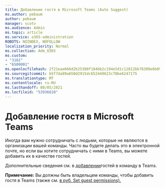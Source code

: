 ```yaml
---
title: Добавление гостя в Microsoft Teams (Auto Suggest)
ms.author: pebaum
author: pebaum
manager: scotv
ms.audience: Admin
ms.topic: article
ms.service: o365-administration
ROBOTS: NOINDEX, NOFOLLOW
localization_priority: Normal
ms.collection: Adm_O365
ms.custom:
- "3182"
- "6500001"
ms.openlocfilehash: 2f21eae666d2b25380f184bb2c194e5d1c12812bb78309e6b09f9f497163b8c8
ms.sourcegitcommit: b5f7da89a650d2915dc652449623c78be6247175
ms.translationtype: MT
ms.contentlocale: ru-RU
ms.lasthandoff: 08/05/2021
ms.locfileid: "53936610"
---
```

# <a name="add-a-guest-to-microsoft-teams"></a>Добавление гостя в Microsoft Teams

Иногда вам нужно сотрудничать с людьми, которые не являются в организации вашей команды. Часто вы будете делать это в электронной почте, но если вы хотите сотрудничать с ними в Teams, вы можете добавить их в качестве гостей.

Дополнительные сведения см. в [добавлении](https://support.office.com/article/add-guests-to-a-team-in-teams-fccb4fa6-f864-4508-bdde-256e7384a14f#ID0EAABAAA=Desktop)гостей в команду в Teams.

**Примечание:** Вы должны быть владельцем команды, чтобы добавить гостя в Teams (также см. [в руб. Set guest permissions).](https://support.office.com/article/set-guest-permissions-for-channels-in-teams-4756c468-2746-4bfd-a582-736d55fcc169)
